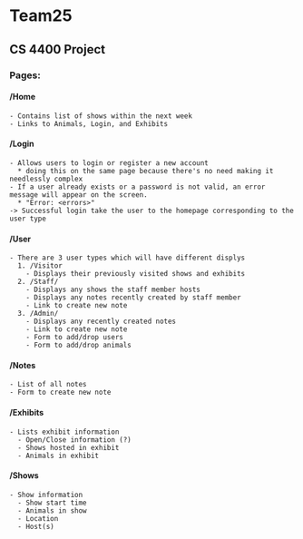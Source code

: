 # Team25
## CS 4400 Project


### Pages:  
####  /Home  
    - Contains list of shows within the next week  
    - Links to Animals, Login, and Exhibits  
####  /Login  
    - Allows users to login or register a new account  
      * doing this on the same page because there's no need making it needlessly complex  
    - If a user already exists or a password is not valid, an error message will appear on the screen.  
      * "Error: <errors>"  
    -> Successful login take the user to the homepage corresponding to the user type  
####  /User  
    - There are 3 user types which will have different displys  
      1. /Visitor  
        - Displays their previously visited shows and exhibits  
      2. /Staff/  
        - Displays any shows the staff member hosts  
        - Displays any notes recently created by staff member  
        - Link to create new note  
      3. /Admin/  
        - Displays any recently created notes  
        - Link to create new note  
        - Form to add/drop users  
        - Form to add/drop animals  
####  /Notes  
    - List of all notes  
    - Form to create new note  
####  /Exhibits  
    - Lists exhibit information  
      - Open/Close information (?)  
      - Shows hosted in exhibit  
      - Animals in exhibit  
####  /Shows  
    - Show information  
      - Show start time  
      - Animals in show  
      - Location  
      - Host(s)  
